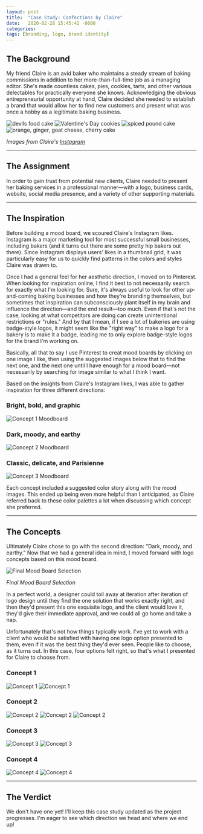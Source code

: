 ```yaml
---
layout: post
title:  "Case Study: Confections by Claire"
date:   2020-02-28 15:45:42 -0600
categories: 
tags: [branding, logo, brand identity]
---
```


## The Background

My friend Claire is an avid baker who maintains a steady stream of baking commissions in addition to her more-than-full-time job as a managing editor. She's made countless cakes, pies, cookies, tarts, and other various delectables for practically everyone she knows. Acknowledging the obvious entrepreneurial opportunity at hand, Claire decided she needed to establish a brand that would allow her to find new customers and present what was once a hobby as a legitimate baking business.

![devils food cake](../../../images/claire-instagram3.jpg)
![Valentine's Day cookies](../../../images/claire-instagram2.jpg)
![spiced pound cake](../../../images/claire-instagram5.jpg)
![orange, ginger, goat cheese, cherry cake](../../../images/claire-instagram1.jpg)

*Images from Claire's [Instagram](https://www.instagram.com/ceyonce_knowles/)*

---

## The Assignment

In order to gain trust from potential new clients, Claire needed to present her baking services in a professional manner—with a logo, business cards, website, social media presence, and a variety of other supporting materials. 

---

## The Inspiration

Before building a mood board, we scoured Claire's Instagram likes. Instagram is a major marketing tool for most successful small businesses, including bakers (and it turns out there are some pretty hip bakers out there). Since Instagram displays users' likes in a thumbnail grid, it was particularly easy for us to quickly find patterns in the colors and styles Claire was drawn to. 

Once I had a general feel for her aesthetic direction, I moved on to Pinterest. When looking for inspiration online, I find it best to not necessarily search for exactly what I'm looking for. Sure, it's always useful to look for other up-and-coming baking businesses and how they're branding themselves, but sometimes that inspiration can subconsciously plant itself in my brain and influence the direction—and the end result—too much. Even if that's not the case, looking at what competitors are doing can create unintentional restrictions or "rules." And by that I mean, if I see a lot of bakeries are using badge-style logos, it might seem like the "right way" to make a logo for a bakery is to make it a badge, leading me to only explore badge-style logos for the brand I'm working on.

Basically, all that to say I use Pinterest to creat mood boards by clicking on one image I like, then using the suggested images below that to find the next one, and the next one until I have enough for a mood board—not necessarily by searching for image similar to what I think I want.

Based on the insights from Claire's Instagram likes, I was able to gather inspiration for three different directions:

### Bright, bold, and graphic
![Concept 1 Moodboard](../../../images/CbC-moodboard1.jpg)

### Dark, moody, and earthy
![Concept 2 Moodboard](../../../images/CbC-moodboard2.jpg)

### Classic, delicate, and Parisienne
![Concept 3 Moodboard](../../../images/CbC-moodboard3.jpg)

Each concept included a suggested color story along with the mood images. This ended up being even more helpful than I anticipated, as Claire referred back to these color palettes a lot when discussing which concept she preferred.

---

## The Concepts

Ultimately Claire chose to go with the second direction: "Dark, moody, and earthy." Now that we had a general idea in mind, I moved forward with logo concepts based on this mood board. 

![Final Mood Board Selection](../../../images/CbC-final-moodboard.jpg)

*Final Mood Board Selection*

In a perfect world, a designer could toil away at iteration after iteration of logo design until they find the one solution that works exactly right, and then they'd present this one exquisite logo, and the client would love it, they'd give their immediate approval, and we could all go home and take a nap. 

Unfortunately that's not how things typically work. I've yet to work with a client who would be satisfied with having one logo option presented to them, even if it was the best thing they'd ever seen. People like to choose, as it turns out. In this case, four options felt right, so that's what I presented for Claire to choose from.

### Concept 1
![Concept 1](../../../images/CbC-logo-1.jpg)
![Concept 1](../../../images/CbC-logo-1-colors.jpg)

### Concept 2
![Concept 2](../../../images/CbC-logo-2a.jpg)
![Concept 2](../../../images/CbC-logo-2b.jpg)
![Concept 2](../../../images/CbC-logo-2-colors.jpg)

### Concept 3
![Concept 3](../../../images/CbC-logo-3.jpg)
![Concept 3](../../../images/CbC-logo-3-colors.jpg)

### Concept 4
![Concept 4](../../../images/CbC-logo-4.jpg)
![Concept 4](../../../images/CbC-logo-4-colors.jpg)

---

## The Verdict

We don't have one yet! I'll keep this case study updated as the project progresses. I'm eager to see which direction we head and where we end up!
